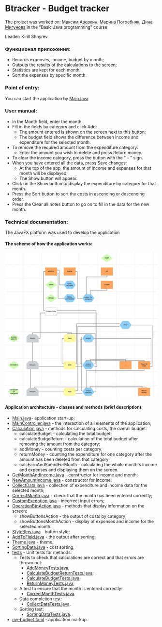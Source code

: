 # Btracker - Budget tracker

The project was worked on: [Максим Аверкин](https://github.com/Maxoverking), [Марина Погребняк](https://github.com/MarynaPogrebniak), [Дина Мигунова](https://github.com/melondina) in the "Basic Java programming" course

Leader: Kirill Shnyrev
### Функционал приложения:
- Records expenses, income, budget by month;
- Outputs the results of the calculations to the screen;
- Statistics are kept for each month;
- Sort the expenses by specific month.
### Point of entry:
You can start the application by [Main.java](src/main/java/com/example/btracker/Main.java)
### User manual:
- In the Month field, enter the month;
- Fill in the fields by category and click Add:
  - The amount entered is shown on the screen next to this button; 
  - The budget field shows the difference between income and expenditure for the selected month.
- To remove the required amount from the expenditure category:
  - Enter the amount you wish to delete and press Return money.
- To clear the income category, press the button with the " - " sign.
- When you have entered all the data, press Save changes:
  - At the top of the app, the amount of income and expenses for that month will be displayed;
  - The Show button will appear.
- Click on the Show button to display the expenditure by category for that month.
- Press the Sort button to sort the costs in ascending or descending order.
- Press the Clear all notes button to go on to fill in the data for the new month.
### Technical documentation:
The JavaFX platform was used to develop the application
#### The scheme of how the application works:
![Application flowchart](src/main/resources/scheme.jpg)
#### Application architecture - classes and methods (brief description):
- [Main.java](src/main/java/com/example/btracker/Main.java)- application start-up;
- [MainController.java](src/main/java/com/example/btracker/MainController.java) - the interaction of all elements of the application;
- [Calculation.java](src/main/java/com/example/btracker/allClasses/Calculation.java) - methods for calculating costs, the overall budget:
  - calculateBudget - calculating the total budget;
  - calculateBudgeReturn - calculation of the total budget after removing the amount from the category;
  - addMoney - counting costs per category;
  - returnMoney - counting the expenditure for one category after the amount has been deleted from that category;
  - calcEarnAndSpendForMonth - calculating the whole month's income and expenses and displaying them on the screen.
- [GetMonthAndIncome.java](src/main/java/com/example/btracker/allClasses/GetMonthAndIncome.java) - constructor for income and month;
- [NewAmountIncome.java](src/main/java/com/example/btracker/allClasses/NewAmountIncome.java) - constructor for income;
- [CollectData.java](src/main/java/com/example/btracker/collectData/CollectData.java) - collection of expenditure and income data for the selected month;
- [CorrectMonth.java](src/main/java/com/example/btracker/correctMonth/CorrectMonth.java) - check that the month has been entered correctly;
- [CustomException.java](src/main/java/com/example/btracker/exception/CustomException.java) - incorrect input errors;
- [OperationBtnAction.java](src/main/java/com/example/btracker/sameOperation/OperationBtnAction.java) - methods that display information on the screen:
    - showButtonsAction - the output of costs by category;
    - showButtonsMonthAction - display of expenses and income for the selected month.
- [StyleBtns.java](src/main/java/com/example/btracker/sameOperation/StyleBtns.java) - button style;
- [AddToField.java](src/main/java/com/example/btracker/sortingData/AddToField.java) - the output after sorting;
- [Theme.java](src/main/java/com/example/btracker/theme/Theme.java) - theme;
- [SortingData.java](src/main/java/com/example/btracker/sortingData/SortingData.java) - cost sorting;
- [tests](src/main/java/com/example/btracker/tests) - Unit tests for methods:
  - Tests to check that calculations are correct and that errors are thrown out:
    - [AddMoneyTests.java](src/main/java/com/example/btracker/tests/AddMoneyTests.java);
    - [CalculateBudgetReturnTests.java](src/main/java/com/example/btracker/tests/CalculateBudgetReturnTests.java);
    - [CalculateBudgetTests.java](src/main/java/com/example/btracker/tests/CalculateBudgetTests.java);
    - [ReturnMoneyTests.java](src/main/java/com/example/btracker/tests/ReturnMoneyTests.java);
  - A test to ensure that the month is entered correctly: 
    - [CorrectMonthTests.java](src/main/java/com/example/btracker/tests/CorrectMonthTests.java).
  - Data completion test:
    - [CollectDataTests.java](src/main/java/com/example/btracker/tests/CollectDataTests.java).
  - Sorting test:
    - [SortingDataTests.java](src/main/java/com/example/btracker/tests/SortingDataTests.java).
- [my-budget.fxml](src/main/resources/com/example/btracker/my-budget.fxml) - application markup.
